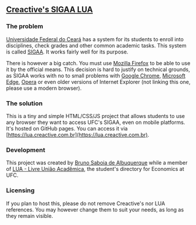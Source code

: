 ## [Creactive's SIGAA LUA](https://lua.creactive.com.br) ##

### The problem ###
[Universidade Federal do Ceará](http://ufc.br) has a system for its students to enroll into disciplines, check grades and other common academic tasks. This system is called [SIGAA](https://si3.ufc.br/). It works fairly well for its purpose. 

There is however a big catch. You must use [Mozilla Firefox](https://www.mozilla.org/firefox) to be able to use it by the official means. This decision is hard to justify on technical grounds, as SIGAA works with no to small problems with [Google Chrome](https://www.google.com/chrome/browser/desktop/), [Microsoft Edge](https://www.microsoft.com/en-us/windows/microsoft-edge), [Opera](https://www.opera.com) or even older versions of Internet Explorer (not linking this one, please use a modern browser).

### The solution ###
This is a tiny and simple HTML/CSS/JS project that allows students to use any browser they want to access UFC's SIGAA, even on mobile platforms. It's hosted on GitHub pages. You can access it via [https://lua.creactive.com.br](https://lua.creactive.com.br).

### Development ###
This project was created by [Bruno Saboia de Albuquerque](https://github.com/brunosaboia) while a member of [LUA - Livre União Acadêmica](http://caeco.org), the student's directory for Economics at UFC.


### Licensing ###
If you plan to host this, please do not remove Creactive's nor LUA references. You may however change them to suit your needs, as long as they remain visible.
